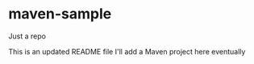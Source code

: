# maven-sample
Just a repo

This is an updated README file
I'll add a Maven project here eventually
